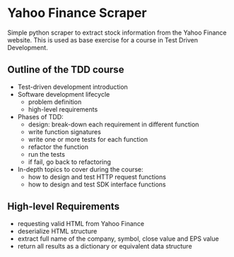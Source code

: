 # Yahoo Finance Scraper

Simple python scraper to extract stock information from the Yahoo Finance website. This is used as base exercise
for a course in Test Driven Development.

## Outline of the TDD course

* Test-driven development introduction
* Software development lifecycle
	* problem definition
	* high-level requirements
* Phases of TDD:
	* design: break-down each requirement in different function
	* write function signatures
	* write one or more tests for each function
	* refactor the function
	* run the tests
	* if fail, go back to refactoring
* In-depth topics to cover during the course:
	* how to design and test HTTP request functions
	* how to design and test SDK interface functions

## High-level Requirements

* requesting valid HTML from Yahoo Finance
* deserialize HTML structure
* extract full name of the company, symbol, close value and EPS value
* return all results as a dictionary or equivalent data structure
